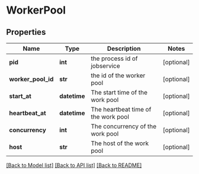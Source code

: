 # WorkerPool

## Properties
Name | Type | Description | Notes
------------ | ------------- | ------------- | -------------
**pid** | **int** | the process id of jobservice | [optional] 
**worker_pool_id** | **str** | the id of the worker pool | [optional] 
**start_at** | **datetime** | The start time of the work pool | [optional] 
**heartbeat_at** | **datetime** | The heartbeat time of the work pool | [optional] 
**concurrency** | **int** | The concurrency of the work pool | [optional] 
**host** | **str** | The host of the work pool | [optional] 

[[Back to Model list]](../README.md#documentation-for-models) [[Back to API list]](../README.md#documentation-for-api-endpoints) [[Back to README]](../README.md)



